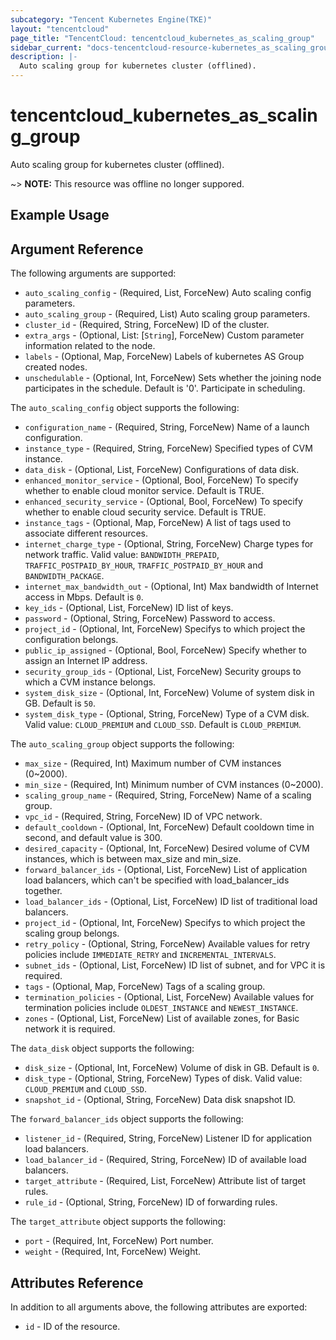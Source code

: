 ```yaml
---
subcategory: "Tencent Kubernetes Engine(TKE)"
layout: "tencentcloud"
page_title: "TencentCloud: tencentcloud_kubernetes_as_scaling_group"
sidebar_current: "docs-tencentcloud-resource-kubernetes_as_scaling_group"
description: |-
  Auto scaling group for kubernetes cluster (offlined).
---
```


# tencentcloud_kubernetes_as_scaling_group

Auto scaling group for kubernetes cluster (offlined).

~> **NOTE:**  This resource was offline no longer suppored.

## Example Usage



## Argument Reference

The following arguments are supported:

* `auto_scaling_config` - (Required, List, ForceNew) Auto scaling config parameters.
* `auto_scaling_group` - (Required, List) Auto scaling group parameters.
* `cluster_id` - (Required, String, ForceNew) ID of the cluster.
* `extra_args` - (Optional, List: [`String`], ForceNew) Custom parameter information related to the node.
* `labels` - (Optional, Map, ForceNew) Labels of kubernetes AS Group created nodes.
* `unschedulable` - (Optional, Int, ForceNew) Sets whether the joining node participates in the schedule. Default is '0'. Participate in scheduling.

The `auto_scaling_config` object supports the following:

* `configuration_name` - (Required, String, ForceNew) Name of a launch configuration.
* `instance_type` - (Required, String, ForceNew) Specified types of CVM instance.
* `data_disk` - (Optional, List, ForceNew) Configurations of data disk.
* `enhanced_monitor_service` - (Optional, Bool, ForceNew) To specify whether to enable cloud monitor service. Default is TRUE.
* `enhanced_security_service` - (Optional, Bool, ForceNew) To specify whether to enable cloud security service. Default is TRUE.
* `instance_tags` - (Optional, Map, ForceNew) A list of tags used to associate different resources.
* `internet_charge_type` - (Optional, String, ForceNew) Charge types for network traffic. Valid value: `BANDWIDTH_PREPAID`, `TRAFFIC_POSTPAID_BY_HOUR`, `TRAFFIC_POSTPAID_BY_HOUR` and `BANDWIDTH_PACKAGE`.
* `internet_max_bandwidth_out` - (Optional, Int) Max bandwidth of Internet access in Mbps. Default is `0`.
* `key_ids` - (Optional, List, ForceNew) ID list of keys.
* `password` - (Optional, String, ForceNew) Password to access.
* `project_id` - (Optional, Int, ForceNew) Specifys to which project the configuration belongs.
* `public_ip_assigned` - (Optional, Bool, ForceNew) Specify whether to assign an Internet IP address.
* `security_group_ids` - (Optional, List, ForceNew) Security groups to which a CVM instance belongs.
* `system_disk_size` - (Optional, Int, ForceNew) Volume of system disk in GB. Default is `50`.
* `system_disk_type` - (Optional, String, ForceNew) Type of a CVM disk. Valid value: `CLOUD_PREMIUM` and `CLOUD_SSD`. Default is `CLOUD_PREMIUM`.

The `auto_scaling_group` object supports the following:

* `max_size` - (Required, Int) Maximum number of CVM instances (0~2000).
* `min_size` - (Required, Int) Minimum number of CVM instances (0~2000).
* `scaling_group_name` - (Required, String, ForceNew) Name of a scaling group.
* `vpc_id` - (Required, String, ForceNew) ID of VPC network.
* `default_cooldown` - (Optional, Int, ForceNew) Default cooldown time in second, and default value is 300.
* `desired_capacity` - (Optional, Int, ForceNew) Desired volume of CVM instances, which is between max_size and min_size.
* `forward_balancer_ids` - (Optional, List, ForceNew) List of application load balancers, which can't be specified with load_balancer_ids together.
* `load_balancer_ids` - (Optional, List, ForceNew) ID list of traditional load balancers.
* `project_id` - (Optional, Int, ForceNew) Specifys to which project the scaling group belongs.
* `retry_policy` - (Optional, String, ForceNew) Available values for retry policies include `IMMEDIATE_RETRY` and `INCREMENTAL_INTERVALS`.
* `subnet_ids` - (Optional, List, ForceNew) ID list of subnet, and for VPC it is required.
* `tags` - (Optional, Map, ForceNew) Tags of a scaling group.
* `termination_policies` - (Optional, List, ForceNew) Available values for termination policies include `OLDEST_INSTANCE` and `NEWEST_INSTANCE`.
* `zones` - (Optional, List, ForceNew) List of available zones, for Basic network it is required.

The `data_disk` object supports the following:

* `disk_size` - (Optional, Int, ForceNew) Volume of disk in GB. Default is `0`.
* `disk_type` - (Optional, String, ForceNew) Types of disk. Valid value: `CLOUD_PREMIUM` and `CLOUD_SSD`.
* `snapshot_id` - (Optional, String, ForceNew) Data disk snapshot ID.

The `forward_balancer_ids` object supports the following:

* `listener_id` - (Required, String, ForceNew) Listener ID for application load balancers.
* `load_balancer_id` - (Required, String, ForceNew) ID of available load balancers.
* `target_attribute` - (Required, List, ForceNew) Attribute list of target rules.
* `rule_id` - (Optional, String, ForceNew) ID of forwarding rules.

The `target_attribute` object supports the following:

* `port` - (Required, Int, ForceNew) Port number.
* `weight` - (Required, Int, ForceNew) Weight.

## Attributes Reference

In addition to all arguments above, the following attributes are exported:

* `id` - ID of the resource.



